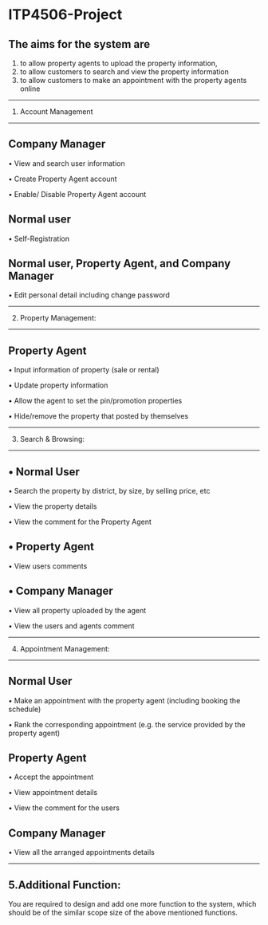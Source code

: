 # ITP4506-Project

The aims for the system are
---------------------------------------------------
1) to allow property agents to upload the property information,
2) to allow customers to search and view the property information
3) to allow customers to make an appointment with the property agents online

---------------------------------------------------
1. Account Management
---------------------------------------------------
Company Manager
---------------------------------------------------
• View and search user information

• Create Property Agent account

• Enable/ Disable Property Agent account

Normal user
---------------------------------------------------
• Self-Registration

Normal user, Property Agent, and Company Manager
---------------------------------------------------
• Edit personal detail including change password

---------------------------------------------------
2. Property Management:
---------------------------------------------------
Property Agent
---------------------------------------------------
• Input information of property (sale or rental)

• Update property information

• Allow the agent to set the pin/promotion properties

• Hide/remove the property that posted by themselves

---------------------------------------------------

3. Search & Browsing:
---------------------------------------------------
• Normal User
---------------------------------------------------
• Search the property by district, by size, by selling price, etc

• View the property details

• View the comment for the Property Agent

• Property Agent
---------------------------------------------------
• View users comments

• Company Manager
---------------------------------------------------
• View all property uploaded by the agent

• View the users and agents comment

---------------------------------------------------
4. Appointment Management:
---------------------------------------------------
Normal User
---------------------------------------------------

• Make an appointment with the property agent (including booking the schedule)

• Rank the corresponding appointment (e.g. the service provided by the property agent)

Property Agent
---------------------------------------------------
• Accept the appointment

• View appointment details

• View the comment for the users

Company Manager
---------------------------------------------------
• View all the arranged appointments details

---------------------------------------------------
5.Additional Function:
---------------------------------------------------
You are required to design and add one more function to the system, which should be of the similar scope size of the above mentioned functions.
